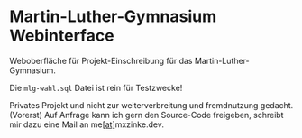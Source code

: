 # Martin-Luther-Gymnasium Webinterface
Weboberfläche für Projekt-Einschreibung für das Martin-Luther-Gymnasium.  
  
Die ```mlg-wahl.sql``` Datei ist rein für Testzwecke!
  
Privates Projekt und nicht zur weiterverbreitung und fremdnutzung gedacht. (Vorerst)
Auf Anfrage kann ich gern den Source-Code freigeben, schreibt mir dazu eine Mail an me[[at]](mailto:me@mxzinke.dev)mxzinke.dev.
